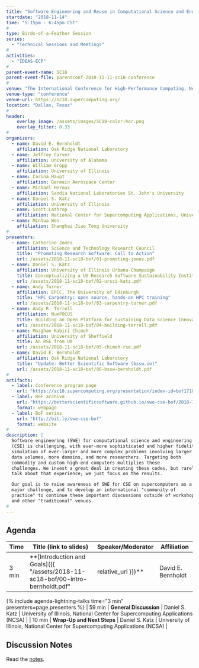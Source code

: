 ```yaml
---
title: "Software Engineering and Reuse in Computational Science and Engineering"
startdate: "2018-11-14"
time: "5:15pm - 6:45pm CST"
#
type: Birds-of-a-Feather Session 
series: 
  - "Technical Sessions and Meetings"
#
activities:
  - "IDEAS-ECP"
#
parent-event-name: SC18
parent-event-file: parentconf-2018-11-11-sc18-conference
#
venue: "The International Conference for High-Performance Computing, Networking, Storage, and Analysis (SC18)"
venue-type: "conference"
venue-url: https://sc18.supercomputing.org/
location: "Dallas, Texas"
#
header:
    overlay_image: /assets/images/SC18-color-hor.png
    overlay_filter: 0.33
#
organizers:
  - name: David E. Bernholdt
    affiliation: Oak Ridge National Laboratory
  - name: Jeffrey Carver
    affiliation: University of Alabama
  - name: William Gropp
    affiliation: University of Illinois
  - name: Carina Haupt
    affiliation: Germain Aerospace Center 
  - name: Michael Heroux
    affiliation: Sandia National Laboratories St. John's University
  - name: Daniel S. Katz
    affiliation: University of Illinois
  - name: Scott Lathrop
    affiliation: National Center for Supercomputing Applications, University of Illinois Shodor Education Foundation
  - name: Minhua Wen
    affiliation: Shanghai Jiao Tong University
#
presenters:
  - name: Catherine Jones
    affiliation: Science and Technology Research Council
    title: "Promoting Research Software: Call to Action"
    url: /assets/2018-11-sc18-bof/01-promoting-jones.pdf
  - name: Daniel S. Katz
    affiliation: University of Illinois Urbana-Champaign
    title: Conceptualizing a US Research Software Sustainability Institute (URSSI)
    url: /assets/2018-11-sc18-bof/02-urssi-katz.pdf
  - name: Andy Turner
    affiliation: EPCC, The University of Edinburgh
    title: "HPC Carpentry: open source, hands-on HPC training"
    url: /assets/2018-11-sc18-bof/03-carpentry-turner.pdf
  - name: Andy R. Terrell
    affiliation: NumFOCUS
    title: Building an Open Platform for Sustaining Data Science Innovation
    url: /assets/2018-11-sc18-bof/04-building-terrell.pdf
  - name: Mozghan Kabiri Chimeh
    affiliation: University of Sheffield
    title: An RSE from UK
    url: /assets/2018-11-sc18-bof/05-chimeh-rse.pdf
  - name: David E. Bernholdt
    affiliation: Oak Ridge National Laboratory
    title: "Update: Better Scientific Software (bssw.io)"
    url: /assets/2018-11-sc18-bof/06-bssw-bernholdt.pdf
#
artifacts:
  - label: Conference program page
    url: "https://sc18.supercomputing.org/presentation/index-id=bof171&sess=sess426.html"
  - label: BoF archive
    url: "https://betterscientificsoftware.github.io/swe-cse-bof/2018-11-sc18-bof"
    format: webpage
  - label: BoF series
    url: "http://bit.ly/swe-cse-bof"
    format: website
#
description: |
  Software engineering (SWE) for computational science and engineering
  (CSE) is challenging, with ever-more sophisticated and higher fidelity
  simulation of ever-larger and more complex problems involving larger
  data volumes, more domains, and more researchers. Targeting both
  commodity and custom high-end computers multiplies these
  challenges. We invest a great deal in creating these codes, but rarely
  talk about that experience; we just focus on the results.

  Our goal is to raise awareness of SWE for CSE on supercomputers as a
  major challenge, and to develop an international "community of
  practice" to continue these important discussions outside of workshops
  and other "traditional" venues.
#
---
```

## Agenda

| Time | Title (link to slides) | Speaker/Moderator | Affiliation |
| -----|------------------------|-------------------|-------------|
| 3 min | **[Introduction and Goals]({{ "/assets/2018-11-sc18-bof/00-intro-bernholdt.pdf" | relative_url }})** | David E. Bernholdt | Oak Ridge National Laboratory
{% include agenda-lightning-talks time="3 min" presenters=page.presenters %}
| 59 min | **General Discussion** | Daniel S. Katz | University of Illinois, National Center for Supercomputing Applications (NCSA) |
| 10 min | **Wrap-Up and Next Steps** | Daniel S. Katz | University of Illinois, National Center for Supercomputing Applications (NCSA) |

## Discussion Notes

Read the [notes](bof-notes).
